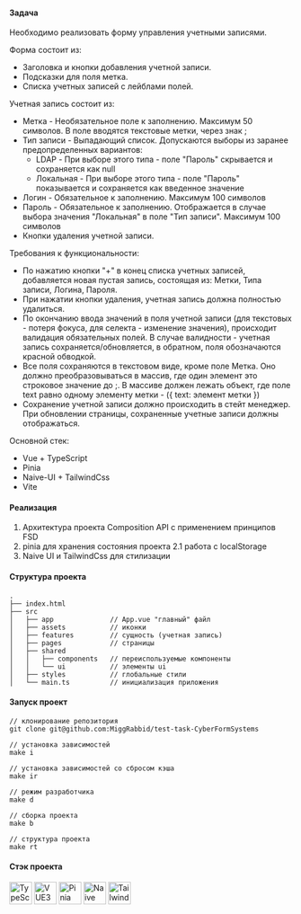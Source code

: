 #### Задача

Необходимо реализовать форму управления учетными записями.

Форма состоит из:

- Заголовка и кнопки добавления учетной записи.
- Подсказки для поля метка.
- Списка учетных записей с лейблами полей.

Учетная запись состоит из:

- Метка - Необязательное поле к заполнению. Максимум 50 символов. В поле вводятся текстовые метки, через знак ;
- Тип записи - Выпадающий список. Допускаются выборы из заранее предопределенных вариантов:
  - LDAP - При выборе этого типа - поле "Пароль" скрывается и сохраняется как null
  - Локальная - При выборе этого типа - поле "Пароль" показывается и сохраняется как введенное значение
- Логин - Обязательное к заполнению. Максимум 100 символов
- Пароль - Обязательное к заполнению. Отображается в случае выбора значения "Локальная" в поле "Тип записи". Максимум 100 символов
- Кнопки удаления учетной записи.

Требования к функциональности:

- По нажатию кнопки "+" в конец списка учетных записей, добавляется новая пустая запись, состоящая из: Метки, Типа записи, Логина, Пароля.
- При нажатии кнопки удаления, учетная запись должна полностью удалиться.
- По окончанию ввода значений в поля учетной записи (для текстовых - потеря фокуса, для селекта - изменение значения), происходит валидация обязательных полей. В случае валидности - учетная запись сохраняется/обновляется, в обратном, поля обозначаются красной обводкой.
- Все поля сохраняются в текстовом виде, кроме поле Метка. Оно должно преобразовываться в массив, где один элемент это строковое значение до ;. В массиве должен лежать объект, где поле text равно одному элементу метки - ({ text: элемент метки })
- Сохранение учетной записи должно происходить в стейт менеджер. При обновлении страницы, сохраненные учетные записи должны отображаться.

Основной стек:

- Vue + TypeScript
- Pinia
- Naive-UI + TailwindCss
- Vite

#### Реализация

1. Архитектура проекта Composition API с применением принципов FSD
2. pinia для хранения состояния проекта
   2.1 работа с localStorage
3. Naive UI и TailwindCss для стилизации

#### Структура проекта

```
.
├── index.html
├── src
│   ├── app              // App.vue "главный" файл
│   ├── assets           // иконки
│   ├── features         // сущность (учетная запись)
│   ├── pages            // страницы
│   ├── shared
│   │   ├── components   // переиспользуемые компоненты
│   │   └── ui           // элементы ui
│   ├── styles           // глобальные стили
│   └── main.ts          // инициализация приложения
```

#### Запуск проект

```
// клонирование репозитория
git clone git@github.com:MiggRabbid/test-task-CyberFormSystems

// установка зависимостей
make i

// установка зависимостей со сбросом кэша
make ir

// режим разработчика
make d

// сборка проекта
make b

// структура проекта
make rt
```

#### Стэк проекта

<a title="TypeScript" href="https://www.typescriptlang.org/" target="_blank" rel="noreferrer"><img src="https://cdn.jsdelivr.net/gh/devicons/devicon@latest/icons/typescript/typescript-original.svg" height="40" alt="TypeScript"/></a> <a title="VUE3" href="https://ru.vuejs.org/" target="_blank" rel="noreferrer"><img src="https://cdn.jsdelivr.net/gh/devicons/devicon@latest/icons/vuejs/vuejs-original-wordmark.svg" height="40" alt="VUE3"/></a> <a title="Pinia" href="https://pinia.vuejs.org/" target="_blank" rel="noreferrer"><img src="https://pinia.vuejs.org/logo.svg" height="40" alt="Pinia"/></a> <a title="Naive Ui" href="https://www.naiveui.com/" target="_blank" rel="noreferrer"><img src="https://www.naiveui.com/assets/naivelogo-BdDVTUmz.svg" height="40" alt="Naive Ui"/></a> <a title="TailwindCss" href="https://tailwindcss.com/" target="_blank" rel="noreferrer"><img src="https://cdn.jsdelivr.net/gh/devicons/devicon@latest/icons/tailwindcss/tailwindcss-original.svg" height="40" alt="TailwindCss"/></a>
